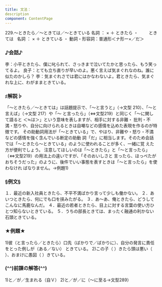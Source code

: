 ```yaml
---
title: 文法：
description
component: ContentPage
---
```



229.～ときたら／～ときては／～ときている
名詞 ： × ＋ ときたら ・
        ときては  
名詞 ： × ＋ ときている ・
動詞・形容詞：普通形＜ナ形ー×／だ＞      
### ♪会話♪
李：小平ときたら、僕に叱られて、さっきまで泣いてたかと思ったら、もう笑ってるよ。 良子：とても立ち直りが早いのよ。悪く言えば気まぐれなのね。誰に似たのかしら？
李：気まぐれさでは君にはかなわないよ。君ときたら、気まぐれな上に、わがままときている。
### ♯解説♭
「～ときたら／～ときては」は話題提示で、「～と言うと」（→文型 210）、「～と言えば」（→文型 217）や「～ と言ったら」（⇔文型219）と同じく「～に関して語ると ＜≒は＞」という意味を表しますが、相手に対する非難・ 批判・不満・怒りや、自分に向けられるときは自嘲などの感情を込めた表現を作るのが特徴です。
その助動詞用法が「～ときている」で、やはり、非難や・怒り・不満などの感情を強く含んでいる断定の助動 詞「だ」に相当します。そのため会話では「～ときたら～ときている」のように使われることが多く、一緒に覚 えた方が便利でしょう。
注意してほしいのは「～ときたら」と「～と言ったら」（⇔文型219）の用法上の違いですが、「そのおいしさと 言ったら、ほっぺたがおちそうだった」のように、後件でいい事態を表すときは「～と言ったら」を使わなけれ ばなりません。→例題1)
### §例文§
１．最近の新入社員ときたら、不平不満ばかり言って少しも働かない。
２．あいつときたら、何にでも口を挟みたがる。
３．あ～あ、俺ときたら、どうしてこんなに馬鹿なんだ。
４．最近の若者ときたら、目上に対する言葉の使い方ひとつ知らないときている。
５．うちの部長ときては、まったく融通の利かない石頭ときている。
### ★例題★
1)彼（と言ったら／ときたら）口先（ばかりで／ばかりに）、自分の発言に責任をとった例しが（ある／ない）
ときている。
2)この子（ ）きたら頭は悪い（ ）、おまけに愚図（ ）きている。
### (^^)前課の解答(^^)
1)と／が／生まれる（自Ｖ）
2)と／が／に（～に至る→文型289）
